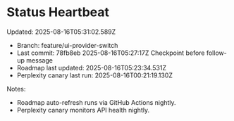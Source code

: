 # Status Heartbeat

Updated: 2025-08-16T05:31:02.589Z

- Branch: feature/ui-provider-switch
- Last commit: 78fb8eb 2025-08-16T05:27:17Z Checkpoint before follow-up message
- Roadmap last updated: 2025-08-16T05:23:34.531Z
- Perplexity canary last run: 2025-08-16T00:21:19.130Z

Notes:
- Roadmap auto-refresh runs via GitHub Actions nightly.
- Perplexity canary monitors API health nightly.
